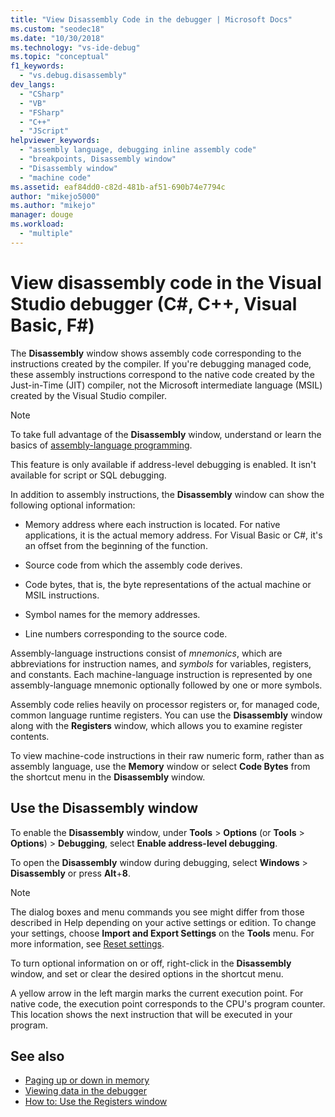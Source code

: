 ```yaml
---
title: "View Disassembly Code in the debugger | Microsoft Docs"
ms.custom: "seodec18"
ms.date: "10/30/2018"
ms.technology: "vs-ide-debug"
ms.topic: "conceptual"
f1_keywords:
  - "vs.debug.disassembly"
dev_langs:
  - "CSharp"
  - "VB"
  - "FSharp"
  - "C++"
  - "JScript"
helpviewer_keywords:
  - "assembly language, debugging inline assembly code"
  - "breakpoints, Disassembly window"
  - "Disassembly window"
  - "machine code"
ms.assetid: eaf84dd0-c82d-481b-af51-690b74e7794c
author: "mikejo5000"
ms.author: "mikejo"
manager: douge
ms.workload:
  - "multiple"
---
```

# View disassembly code in the Visual Studio debugger (C#, C++, Visual Basic, F#)

The **Disassembly** window shows assembly code corresponding to the instructions created by the compiler. If you're debugging managed code, these assembly instructions correspond to the native code created by the Just-in-Time (JIT) compiler, not the Microsoft intermediate language (MSIL) created by the Visual Studio compiler.

> [!NOTE]
> To take full advantage of the **Disassembly** window, understand or learn the basics of [assembly-language programming](https://wikipedia.org/wiki/Assembly_language).

This feature is only available if address-level debugging is enabled. It isn't available for script or SQL debugging.

In addition to assembly instructions, the **Disassembly** window can show the following optional information:

- Memory address where each instruction is located. For native applications, it is the actual memory address. For Visual Basic or C#, it's an offset from the beginning of the function.

- Source code from which the assembly code derives.

- Code bytes, that is, the byte representations of the actual machine or MSIL instructions.

- Symbol names for the memory addresses.

- Line numbers corresponding to the source code.

Assembly-language instructions consist of *mnemonics*, which are abbreviations for instruction names, and *symbols* for variables, registers, and constants. Each machine-language instruction is represented by one assembly-language mnemonic optionally followed by one or more symbols.

Assembly code relies heavily on processor registers or, for managed code, common language runtime registers. You can use the **Disassembly** window along with the **Registers** window, which allows you to examine register contents.

To view machine-code instructions in their raw numeric form, rather than as assembly language, use the **Memory** window or select **Code Bytes** from the shortcut menu in the **Disassembly** window.

## Use the Disassembly window

To enable the **Disassembly** window, under **Tools** > **Options** (or **Tools** > **Options**) > **Debugging**, select **Enable address-level debugging**.

To open the **Disassembly** window during debugging, select **Windows** > **Disassembly** or press **Alt**+**8**.

> [!NOTE]
> The dialog boxes and menu commands you see might differ from those described in Help depending on your active settings or edition. To change your settings, choose **Import and Export Settings** on the **Tools** menu. For more information, see [Reset settings](../ide/environment-settings.md#reset-settings).

To turn optional information on or off, right-click in the **Disassembly** window, and set or clear the desired options in the shortcut menu.

A yellow arrow in the left margin marks the current execution point. For native code, the execution point corresponds to the CPU's program counter. This location shows the next instruction that will be executed in your program.

## See also

* [Paging up or down in memory](../debugger/how-to-page-up-or-down-in-memory.md)
* [Viewing data in the debugger](../debugger/viewing-data-in-the-debugger.md)
* [How to: Use the Registers window](../debugger/how-to-use-the-registers-window.md)